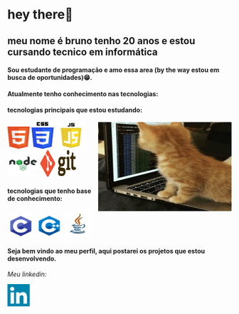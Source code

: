 # hey there👋
 
## meu nome é bruno tenho 20 anos e estou cursando tecnico em informática 
#### Sou estudante de programação e amo essa area (by the way estou em busca de oportunidades)😁.
#### Atualmente tenho conhecimento nas tecnologias:
  
#### tecnologias principais que estou estudando: 
<img src = "https://github.com/bruno34154/bruno34154/blob/main/7IjS.gif" alt="cat programming" width="300px" height="200px" align = "right" />
  
<p><img src = "https://github.com/bruno34154/bruno34154/blob/main/html5.png" alt="HTML" title="HTML" width="50px" height="50px"  /> 
 <img src = "https://github.com/bruno34154/bruno34154/blob/main/css.png" alt="CSS" title="CSS" width="50px" height="60px"  />
  <img src = "https://github.com/bruno34154/bruno34154/blob/main/javascript.png" alt="Javascript" title="Javascript" width="70px" height="60px"  />
   <img src = "https://github.com/bruno34154/bruno34154/blob/main/logo-node-js-1024.png" alt="Node.js" title="Node.js" width="70px" height="60px"  />
  <img src = "https://github.com/bruno34154/bruno34154/blob/main/Git-Logo-2Color.png" alt="GIT" title="GIT" width="80px" height="60px"  />
</p>


#### tecnologias que tenho base de conhecimento:

<p><img src = "https://github.com/bruno34154/bruno34154/blob/main/c.png" alt="C" title="C" width="60px" height="50px"/>  
 <img src = "https://github.com/bruno34154/bruno34154/blob/main/kisspng-the-c-programming-language-computer-icons-comput-programming-5acadc2e16ef78.280689641523244078094.png" alt="C++" title="C++" float = "rif" width="60px" height="50px"  />
 <img src = "https://github.com/bruno34154/bruno34154/blob/main/java.png" alt="JAVA" title="Java" width="60px" height="60px"  /> 
</p>


#### Seja bem vindo ao meu perfil, aqui postarei os projetos que estou desenvolvendo.


<i>Meu linkedin:</i>

<a href="https://www.linkedin.com/in/bruno-santos-9bb2941aa/"><img src="https://github.com/bruno34154/bruno34154/blob/main/linkedin.png" title="Clique aqui" widdth="50px" height="50px"/></a> 





